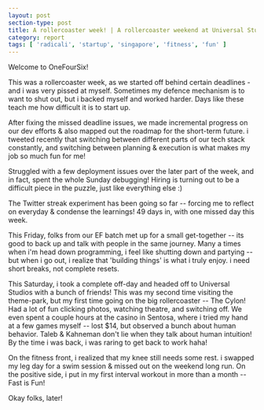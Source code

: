 ```yaml
---
layout: post
section-type: post
title: A rollercoaster week! | A rollercoaster weekend at Universal Studios! | Weekly Report 146
category: report
tags: [ 'radicali', 'startup', 'singapore', 'fitness', 'fun' ]
---
```


Welcome to OneFourSix!

This was a rollercoaster week, as we started off behind certain deadlines - and i was very pissed at myself. Sometimes my defence mechanism is to want to shut out, but i backed myself and worked harder. Days like these teach me how difficult it is to start up.

After fixing the missed deadline issues, we made incremental progress on our dev efforts & also mapped out the roadmap for the short-term future. i tweeted recently that switching between different parts of our tech stack constantly, and switching between planning & execution is what makes my job so much fun for me!

Struggled with a few deployment issues over the later part of the week, and in fact, spent the whole Sunday debugging! Hiring is turning out to be a difficult piece in the puzzle, just like everything else :)

The Twitter streak experiment has been going so far -- forcing me to reflect on everyday & condense the learnings! 49 days in, with one missed day this week.

This Friday, folks from our EF batch met up for a small get-together -- its good to back up and talk with people in the same journey. Many a times when i'm head down programming, i feel like shutting down and partying -- but when i go out, i realize that 'building things' is what i truly enjoy. i need short breaks, not complete resets.

This Saturday, i took a complete off-day and headed off to Universal Studios with a bunch of friends! This was my second time visiting the theme-park, but my first time going on the big rollercoaster -- The Cylon! Had a lot of fun clicking photos, watching theatre, and switching off. We even spent a couple hours at the casino in Sentosa, where i tried my hand at a few games myself -- lost $14, but observed a bunch about human behavior. Taleb & Kahneman don't lie when they talk about human intuition! By the time i was back, i was raring to get back to work haha!

On the fitness front, i realized that my knee still needs some rest. i swapped my leg day for a swim session & missed out on the weekend long run. On the positive side, i put in my first interval workout in more than a month -- Fast is Fun! 

Okay folks, later!